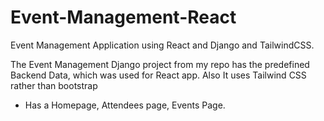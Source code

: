 # Event-Management-React
Event Management Application using React and Django and TailwindCSS.

 The Event Management Django project from my repo has the predefined Backend Data, which was used for React app. Also It uses Tailwind CSS rather than bootstrap
 - Has a Homepage, Attendees page, Events Page.
